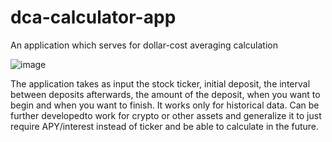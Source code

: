 # dca-calculator-app
An application which serves for dollar-cost averaging calculation

![image](https://github.com/user-attachments/assets/b4fdb428-425c-4a53-a79c-15d48fd8ae42)


The application takes as input the stock ticker, initial deposit, the interval between deposits afterwards, the amount of the deposit, when you want to begin and when you want to finish. It works only for historical data. Can be further developedto work for crypto or other assets and generalize it to just require APY/interest instead of ticker and be able to calculate in the future.
